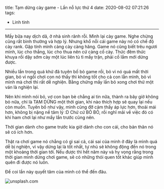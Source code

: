 title: Tạm dừng cày game - Lần nỗ lực thứ 4
date: 2020-08-02 07:21:26
tags: 
  - Linh tinh
---

Mấy bữa nay dịch dã, ở nhà sinh rãnh rỗi. Mình lại cày game. Nghe chừng cũng rất bình thường và hợp lý. Nhưng khổ nỗi cái game này nó có chế độ cày rank. Gặp tính mình càng cày càng hăng. Game nó cũng biết trêu ngươi mình, lúc cho thắng, lúc cho thua nên cứ càng cố cày. Thức đêm thức khuya rồi dậy sớm cày một lúc liên tù tì mấy trận, phải cố lắm mới dừng được.

Nhiều lần trong quá khứ đã tuyên bố bỏ game rồi, bỏ vì nó quá mất thời gian, bỏ vì ngồi chơi con nó thấy thì không tốt cho cả con lẫn mình, bỏ vì mình mà chơi thì rất dễ nghiện. Bằng chứng mấy lần bỏ xong chơi thử một ván là nghiện lại.

Nên khi mình nói bỏ, vợ con bạn bè chẳng ai tin nữa, thành ra bây giờ không bỏ nữa, chỉ là TẠM DỪNG một thời gian, khi nào thích hợp sẽ quay lại nếu còn muốn. Tuyên bố  như vậy, mình cũng đỡ cảm thấy áp lực hơn, thoải mái hơn, không bị nặng nề tâm lý :D Chứ cứ BỎ BỎ, rồi nghĩ mãi về việc đó có khi ham chơi lại như mấy lần trước cũng nên.

Thời gian dành cho game trước kia giờ dành cho con cái, cho bản thân nó sẽ có ích hơn.

Thật ra chơi game nó chẳng có gì sai cả, cái sai của minh ở đây là mình quá dễ bị nghiện, vì vậy dừng lại là tốt nhất, tự nhủ sẽ không động đến nó trong một khoảng thời gian tới. Nếu được thì hết năm này và hy vọng rằng trong thời gian mình dừng chơi game, sẽ có những thói quen tốt khác giúp mình quên đi được nó luôn.

Để coi lần này quyết tâm của mình có thể đến đâu.

![unsplash.com](https://images.unsplash.com/photo-1534423861386-85a16f5d13fd?ixlib=rb-1.2.1&ixid=eyJhcHBfaWQiOjEyMDd9&auto=format&fit=crop&w=1350&q=80)

